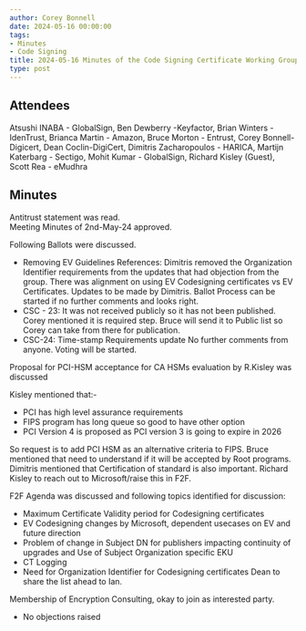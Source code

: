 ```yaml
---
author: Corey Bonnell
date: 2024-05-16 00:00:00
tags:
- Minutes
- Code Signing
title: 2024-05-16 Minutes of the Code Signing Certificate Working Group
type: post
---
```



## Attendees

Atsushi INABA - GlobalSign, Ben Dewberry -Keyfactor, Brian Winters - IdenTrust, Brianca Martin - Amazon, Bruce Morton - Entrust, Corey Bonnell-Digicert, Dean Coclin-DigiCert, Dimitris Zacharopoulos - HARICA, Martijn Katerbarg - Sectigo, Mohit Kumar - GlobalSign, Richard Kisley (Guest), Scott Rea - eMudhra

## Minutes

Antitrust statement was read.  
Meeting Minutes of 2nd-May-24 approved.

Following Ballots were discussed. 
* Removing EV Guidelines References: 
Dimitris removed the Organization Identifier requirements from the updates that had objection from the group. There was alignment on using EV Codesigning certificates vs EV Certificates. Updates to be made by Dimitris. Ballot Process can be started if no further comments and looks right.
* CSC - 23:
It was not received publicly so it has not been published. Corey mentioned it is required step. Bruce will send it to Public list so Corey can take from there for publication.
* CSC-24: Time-stamp Requirements update
No further comments from anyone. Voting will be started.

Proposal for PCI-HSM acceptance for CA HSMs evaluation by R.Kisley was discussed

Kisley mentioned that:-
*	PCI has high level assurance requirements
*	FIPS program has long queue so good to have other option
*	PCI Version 4 is proposed as PCI version 3 is going to expire in 2026

So request is to add PCI HSM as an alternative criteria to FIPS. 
Bruce mentioned that need to understand if it will be accepted by Root programs. 
Dimitris mentioned that Certification of standard is also important. 
Richard Kisley to reach out to Microsoft/raise this in F2F. 


F2F Agenda was discussed and following topics identified for discussion:
*	Maximum Certificate Validity period for Codesigning certificates
*	EV Codesigning changes by Microsoft, dependent usecases on EV and future direction 
*	Problem of change in Subject DN for publishers impacting continuity of upgrades and Use of Subject Organization specific EKU 
*	CT Logging
*	Need for Organization Identifier for Codesigning certificates
Dean to share the list ahead to Ian. 

Membership of Encryption Consulting, okay to join as interested party. 
*	No objections raised









